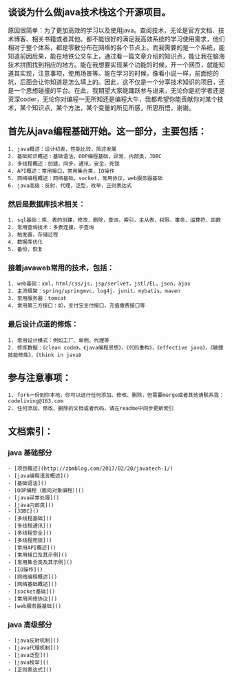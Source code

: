 ## 谈谈为什么做java技术栈这个开源项目。
原因很简单：为了更加高效的学习以及使用java。查阅技术，无论是官方文档、技术博客、相关书籍或者其他。都不能很好的满足我高效系统的学习使用需求，他们相对于整个体系，都是零散分布在网络的各个节点上。而我需要的是一个系统，能知道前因后果，能在地铁公交车上，通过看一篇文章介绍的知识点，能让我在脑海技术拼图找到相应的地方。能在我想要实现某个功能的时候，开一个网页，就能知道其实现，注意事项，使用场景等。能在学习的时候，像看小说一样，前面挖的坑，后面会让你知道是怎么填上的。因此，这不仅是一个分享技术知识的项目，还是一个思想碰撞的平台。在此，我期望大家能踊跃参与进来，无论你是初学者还是资深coder，无论你对编程一无所知还是编程大牛，我都希望你能贡献你对某个技术，某个知识点，某个方法，某个变量的所见所感，所思所悟，谢谢。

## 首先从java编程基础开始。这一部分，主要包括：
	1. java概述：设计初衷，性能比较，简述发展
	2. 基础知识概述：基础语法，OOP编程基础，异常，内部类，JDBC
	3. 多线程概述：创建，同步，通讯，安全，死锁
	4. API概述：常用接口，常用集合类，IO操作
	5. 网络编程概述：网络基础，socket，常用协议，web服务器基础
	6. java高级：反射，代理，泛型，枚举，正则表达式
### 然后是数据库技术相关：
	1. sql基础：库、表的创建，修改，删除，查询，索引，主从表，权限，事务，运算符，函数
	2. 常用查询技术：多表连接，子查询
	3. 触发器，存储过程
	4. 数据库优化
	5. 备份，恢复
### 接着javaweb常用的技术，包括：
	1. web基础：xml，html/css/js，jsp/serlvet，jstl/EL，json，ajax
	2. 主流框架：spring/springmvc，log4j，junit，mybatis，maven
	3. 常用服务器：tomcat
	4. 常用第三方接口：如，支付宝支付接口，充值缴费接口等
### 最后设计点道的修炼：
	1. 常用设计模式：例如工厂、单例、代理等
	2. 修炼数据：《clean code》，《java编程思想》，《代码重构》，《effective java》，《敏捷技能修炼》，《think in java》
## 参与注意事项：
	1. fork一份到你本地，你可以进行任何添加、修改、删除，但需要merge或者其他请联系我：codeliving@163.com
	2. 任何添加、修改、删除的文档或者代码，请在readme中同步更新索引

## 文档索引：
### java 基础部分
	- [项目概述](http://zbmblog.com/2017/02/20/javatech-1/)
	- [java编程语言概述]()
	- [基础语法]()
	- [OOP编程（面向对象编程）]()
	- [java异常处理]()
	- [java内部类]()
	- [JDBC]()
	- [多线程基础]()
	- [多线程通讯]()
	- [多线程安全]()
	- [多线程死锁]()
	- [常用API概述]()
	- [常用接口及其示例]()
	- [常用集合类及其示例]()
	- [IO操作]()
	- [网络编程概述]()
	- [网络基础概述]()
	- [socket基础]()
	- [常用网络协议]()
	- [web服务器基础]()
### java 高级部分
	- [java反射机制]()
	- [java代理机制]()
	- [java泛型]()
	- [java枚举]()
	- [正则表达式]()
